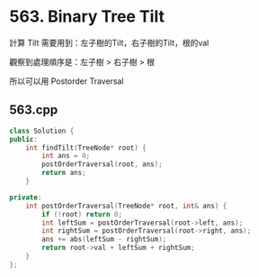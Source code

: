 # 563. Binary Tree Tilt

計算 Tilt 需要用到：左子樹的Tilt，右子樹的Tilt，根的val

觀察到處理順序是：左子樹 > 右子樹 > 根

所以可以用 Postorder Traversal

## 563.cpp

```cpp
class Solution {
public:
    int findTilt(TreeNode* root) {
        int ans = 0;
        postOrderTraversal(root, ans);
        return ans;
    }

private:
    int postOrderTraversal(TreeNode* root, int& ans) {
        if (!root) return 0;
        int leftSum = postOrderTraversal(root->left, ans);
        int rightSum = postOrderTraversal(root->right, ans);
        ans += abs(leftSum - rightSum);
        return root->val + leftSum + rightSum;
    }
};
```
